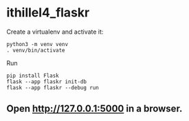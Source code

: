 # ithillel4_flaskr

Create a virtualenv and activate it:

    python3 -m venv venv
    . venv/bin/activate
Run

    pip install Flask
    flask --app flaskr init-db
    flask --app flaskr --debug run

Open http://127.0.0.1:5000 in a browser.
---
